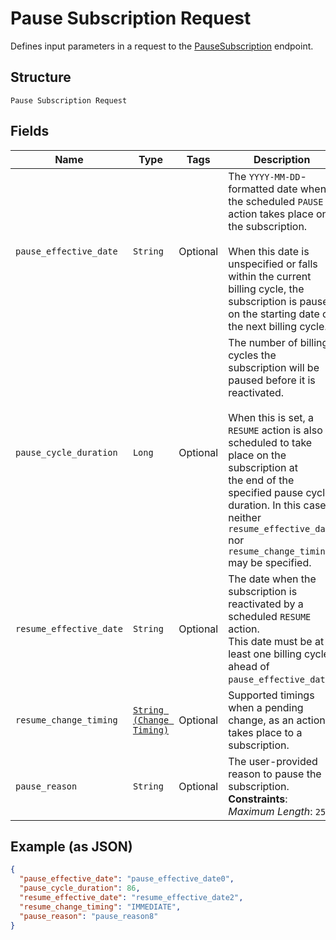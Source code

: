 
# Pause Subscription Request

Defines input parameters in a request to the
[PauseSubscription](../../doc/api/subscriptions.md#pause-subscription) endpoint.

## Structure

`Pause Subscription Request`

## Fields

| Name | Type | Tags | Description |
|  --- | --- | --- | --- |
| `pause_effective_date` | `String` | Optional | The `YYYY-MM-DD`-formatted date when the scheduled `PAUSE` action takes place on the subscription.<br><br>When this date is unspecified or falls within the current billing cycle, the subscription is paused<br>on the starting date of the next billing cycle. |
| `pause_cycle_duration` | `Long` | Optional | The number of billing cycles the subscription will be paused before it is reactivated.<br><br>When this is set, a `RESUME` action is also scheduled to take place on the subscription at<br>the end of the specified pause cycle duration. In this case, neither `resume_effective_date`<br>nor `resume_change_timing` may be specified. |
| `resume_effective_date` | `String` | Optional | The date when the subscription is reactivated by a scheduled `RESUME` action.<br>This date must be at least one billing cycle ahead of `pause_effective_date`. |
| `resume_change_timing` | [`String (Change Timing)`](../../doc/models/change-timing.md) | Optional | Supported timings when a pending change, as an action, takes place to a subscription. |
| `pause_reason` | `String` | Optional | The user-provided reason to pause the subscription.<br>**Constraints**: *Maximum Length*: `255` |

## Example (as JSON)

```json
{
  "pause_effective_date": "pause_effective_date0",
  "pause_cycle_duration": 86,
  "resume_effective_date": "resume_effective_date2",
  "resume_change_timing": "IMMEDIATE",
  "pause_reason": "pause_reason8"
}
```

